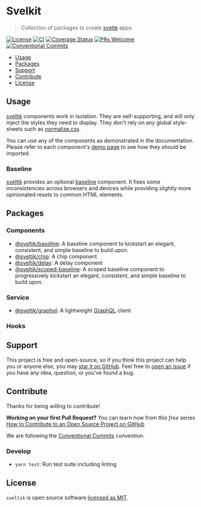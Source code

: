 # Svelkit

> Collection of packages to create [svelte] apps.

[![License](https://badgen.net/github/license/kenoxa/sveltik)](https://github.com/kenoxa/sveltik/blob/main/LICENSE)
[![CI](https://github.com/kenoxa/sveltik/workflows/CI/badge.svg)](https://github.com/kenoxa/svelkit/actions?query=workflow%3Aci)
[![Coverage Status](https://badgen.net/coveralls/c/github/kenoxa/sveltik/main)](https://coveralls.io/github/kenoxa/sveltik?branch=main)
[![PRs Welcome](https://badgen.net/badge/PRs/welcome/purple)](http://makeapullrequest.com)
[![Conventional Commits](https://badgen.net/badge/Conventional%20Commits/1.0.0/cyan)](https://conventionalcommits.org)

<!-- prettier-ignore-start -->
<!-- START doctoc generated TOC please keep comment here to allow auto update -->
<!-- DON'T EDIT THIS SECTION, INSTEAD RE-RUN doctoc TO UPDATE -->


- [Usage](#usage)
- [Packages](#packages)
- [Support](#support)
- [Contribute](#contribute)
- [License](#license)

<!-- END doctoc generated TOC please keep comment here to allow auto update -->
<!-- prettier-ignore-end -->

## Usage

[sveltik] components work in isolation. They are self-supporting, and will only inject the styles they need to display. They don't rely on any global style-sheets such as [normalize.css](normalize.css).

You can use any of the components as demonstrated in the documentation. Please refer to each component's [demo page](https://sveltik.js.org) to see how they should be imported.

### Baseline

[sveltik] provides an optional [baseline](./packages/baseline/README.md) component. It fixes some inconsistencies across browsers and devices while providing slightly more opinionated resets to common HTML elements.

## Packages

### Components

- [@sveltik/baseline](./packages/baseline): A baseline component to kickstart an elegant, consistent, and simple baseline to build upon.
- [@sveltik/chip](./packages/chip): A chip component
- [@sveltik/delay](./packages/delay): A delay component
- [@sveltik/scoped-baseline](./packages/scoped-baseline): A scoped baseline component to progressively kickstart an elegant, consistent, and simple baseline to build upon.

### Service

- [@sveltik/graphql](./packages/graphql): A lightweight [GraphQL] client

### Hooks

## Support

This project is free and open-source, so if you think this project can help you or anyone else, you may [star it on GitHub](https://github.com/kenoxa/sveltik). Feel free to [open an issue](https://github.com/kenoxa/sveltik/issues) if you have any idea, question, or you've found a bug.

## Contribute

Thanks for being willing to contribute!

**Working on your first Pull Request?** You can learn how from this _free_ series [How to Contribute to an Open Source Project on GitHub](https://egghead.io/series/how-to-contribute-to-an-open-source-project-on-github)

We are following the [Conventional Commits](https://www.conventionalcommits.org) convention.

### Develop

- `yarn test`: Run test suite including linting

## License

`sveltik` is open source software [licensed as MIT](https://github.com/kenoxa/sveltik/blob/main/LICENSE).

[sveltik]: https://sveltik.js.org/
[svelte]: https://svelte.dev/
[graphql]: https://graphql.org/
